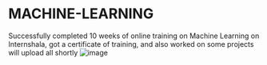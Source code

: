 # MACHINE-LEARNING
Successfully completed 10 weeks of online training on Machine Learning on Internshala, got a certificate of training, and also worked on some projects will upload all shortly
![image](https://user-images.githubusercontent.com/94695634/176987326-3ba91236-e3df-4ad4-86af-753cbd268380.png)
